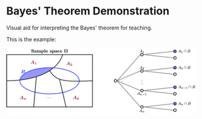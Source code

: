 # Bayes' Theorem Demonstration

Visual aid for interpreting the Bayes' theorem for teaching.

This is the example:

![](./bayes.png)